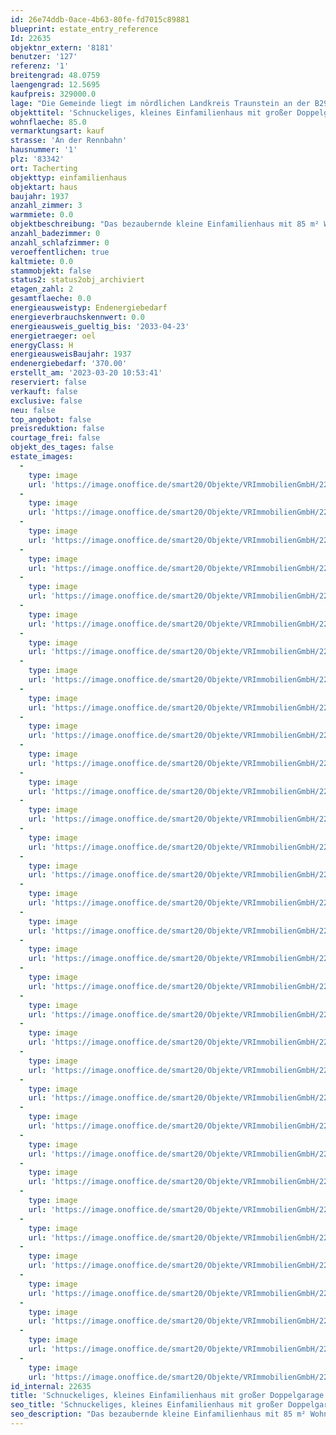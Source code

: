 ```yaml
---
id: 26e74ddb-0ace-4b63-80fe-fd7015c89881
blueprint: estate_entry_reference
Id: 22635
objektnr_extern: '8181'
benutzer: '127'
referenz: '1'
breitengrad: 48.0759
laengengrad: 12.5695
kaufpreis: 329000.0
lage: "Die Gemeinde liegt im nördlichen Landkreis Traunstein an der B299, etwa 85 km östlich der Landeshauptstadt München. Gute 60 km südöstlich befindet sich das österreichische Salzburg. Zur Kreisstadt Traunstein sind es 28 km. Der Osten des Gemeindegebietes wird von der Alz durchflossen, dem einzigen Abfluss des Chiemsees, welcher sich selbst etwa 20 km entfernt befindet. \r\n\r\nUnmittelbar an der Bahnlinie Traunstein-Mühldorf gelegen, sind von Tacherting aus die Landeshauptstadt München oder die Mozartstadt Salzburg mit ihren vielfältigen kulturellen Angeboten auch mit öffentlichen Verkehrsmitteln nur etwas mehr als 1 Stunde entfernt."
objekttitel: 'Schnuckeliges, kleines Einfamilienhaus mit großer Doppelgarage'
wohnflaeche: 85.0
vermarktungsart: kauf
strasse: 'An der Rennbahn'
hausnummer: '1'
plz: '83342'
ort: Tacherting
objekttyp: einfamilienhaus
objektart: haus
baujahr: 1937
anzahl_zimmer: 3
warmmiete: 0.0
objektbeschreibung: "Das bezaubernde kleine Einfamilienhaus mit 85 m² Wohnfläche und sonnigem Garten befindet sich in einer ruhigen Lage in Tacherting.\r\n\r\nIm Erdgeschoss erwarten Sie eine Wohnküche mit Essplatz, ein großzügiges Wohnzimmer, die Diele und ein kleines Bad.\r\nIm Obergeschoss gibt es ein Schlafzimmer, ein Kinderzimmer und ein weiteres Bad. \r\n\r\nDas Haus ist teilunterkellert, hier befindet sich ein Vorratskeller.\r\nZum Haus gehören auch ein Nebengebäude mit toller Doppelgarage und einer praktischen kleinen Werkstatt, außerdem befindet sich auf dem Grundstück ein wunderschönes, ca. 100 Jahre altes kleines Gartenhäuschen.\r\n\r\nDas Haus wird aktuell über Ölöfen mit einer zentralen Ölversorgung beheizt. Hier müsste noch eine neue Heizung eingebaut werden. Ansonsten wurde das Haus immer wieder renoviert und saniert und ist in einem sehr ordentlichen Zustand.\r\n\r\nBitte haben Sie Verständnis, dass nur Anfragen mit vollständiger Adresse, Telefonnummer und E-Mailadresse bearbeitet werden können. \r\n\r\nDas Objekt wird für den Käufer provisionspflichtig direkt vom Verkäufer exklusiv über uns angeboten. Die Vermittlungsprovision beträgt 3,57 % inkl. der gesetzlichen Mehrwertsteuer aus dem Kaufpreis.\r\n\r\nAlle weiteren Kosten des Kaufs, wie die vergleichsweise noch niedrige Grunderwerbssteuer (3,5%) und Notar- und Gerichtskosten (etwa 1,5%) sind ebenfalls vom Käufer zu bezahlen."
anzahl_badezimmer: 0
anzahl_schlafzimmer: 0
veroeffentlichen: true
kaltmiete: 0.0
stammobjekt: false
status2: status2obj_archiviert
etagen_zahl: 2
gesamtflaeche: 0.0
energieausweistyp: Endenergiebedarf
energieverbrauchskennwert: 0.0
energieausweis_gueltig_bis: '2033-04-23'
energietraeger: oel
energyClass: H
energieausweisBaujahr: 1937
endenergiebedarf: '370.00'
erstellt_am: '2023-03-20 10:53:41'
reserviert: false
verkauft: false
exclusive: false
neu: false
top_angebot: false
preisreduktion: false
courtage_frei: false
objekt_des_tages: false
estate_images:
  -
    type: image
    url: 'https://image.onoffice.de/smart20/Objekte/VRImmobilienGmbH/22635/f86ffe23-023c-4542-9bc2-8e032f664833.jpg'
  -
    type: image
    url: 'https://image.onoffice.de/smart20/Objekte/VRImmobilienGmbH/22635/cfbd905c-e5bf-425c-b914-9577a31ed0c6.jpg'
  -
    type: image
    url: 'https://image.onoffice.de/smart20/Objekte/VRImmobilienGmbH/22635/b4b64998-474b-47a0-bbef-5c624bff850a.jpg'
  -
    type: image
    url: 'https://image.onoffice.de/smart20/Objekte/VRImmobilienGmbH/22635/320440ea-7666-4887-9f6b-d0755da951fa.jpg'
  -
    type: image
    url: 'https://image.onoffice.de/smart20/Objekte/VRImmobilienGmbH/22635/4c1f3d88-55db-42d3-946b-dadddb5a334b.jpg'
  -
    type: image
    url: 'https://image.onoffice.de/smart20/Objekte/VRImmobilienGmbH/22635/bab9f714-8f75-4486-8fd8-40726276d955.jpg'
  -
    type: image
    url: 'https://image.onoffice.de/smart20/Objekte/VRImmobilienGmbH/22635/0f72a2bf-14cb-404a-bfc2-8fb2b5f98de9.jpg'
  -
    type: image
    url: 'https://image.onoffice.de/smart20/Objekte/VRImmobilienGmbH/22635/e1ecff3f-7f9d-4484-8f88-e5363d932eca.jpg'
  -
    type: image
    url: 'https://image.onoffice.de/smart20/Objekte/VRImmobilienGmbH/22635/82f3923f-f31a-47db-acb8-1747716acc03.jpg'
  -
    type: image
    url: 'https://image.onoffice.de/smart20/Objekte/VRImmobilienGmbH/22635/dc54282d-1213-4151-95da-6ce27c858c45.jpg'
  -
    type: image
    url: 'https://image.onoffice.de/smart20/Objekte/VRImmobilienGmbH/22635/3f7d8029-75d7-42e0-94b2-689b89754929.jpg'
  -
    type: image
    url: 'https://image.onoffice.de/smart20/Objekte/VRImmobilienGmbH/22635/c27ac378-44e2-497c-899b-cf5221aa1aa5.jpg'
  -
    type: image
    url: 'https://image.onoffice.de/smart20/Objekte/VRImmobilienGmbH/22635/52134e05-d055-4cb8-8b65-e2e7aa4ca0eb.jpg'
  -
    type: image
    url: 'https://image.onoffice.de/smart20/Objekte/VRImmobilienGmbH/22635/d6bce2fc-49b2-4dfb-b06d-5877f07305e7.jpg'
  -
    type: image
    url: 'https://image.onoffice.de/smart20/Objekte/VRImmobilienGmbH/22635/9f7fb69c-a9b9-42d6-95d2-e8c70714ed08.jpg'
  -
    type: image
    url: 'https://image.onoffice.de/smart20/Objekte/VRImmobilienGmbH/22635/fb10639e-21fb-4567-b410-f71d585c4721.jpg'
  -
    type: image
    url: 'https://image.onoffice.de/smart20/Objekte/VRImmobilienGmbH/22635/7d10de11-2fef-4c53-ae3b-5a049227dedf.jpg'
  -
    type: image
    url: 'https://image.onoffice.de/smart20/Objekte/VRImmobilienGmbH/22635/3d41fa0b-1227-4307-a1ae-1ad1a0df1253.jpg'
  -
    type: image
    url: 'https://image.onoffice.de/smart20/Objekte/VRImmobilienGmbH/22635/6919ad47-0b10-4232-ae05-abcea33ba13e.jpg'
  -
    type: image
    url: 'https://image.onoffice.de/smart20/Objekte/VRImmobilienGmbH/22635/19136592-b0b7-4647-9411-41caf1a02ed8.jpg'
  -
    type: image
    url: 'https://image.onoffice.de/smart20/Objekte/VRImmobilienGmbH/22635/3b552557-ea8e-4966-8fdd-5d13fa5618c2.jpg'
  -
    type: image
    url: 'https://image.onoffice.de/smart20/Objekte/VRImmobilienGmbH/22635/fdefce69-4cc6-493e-9ff9-a46d59a5d843.jpg'
  -
    type: image
    url: 'https://image.onoffice.de/smart20/Objekte/VRImmobilienGmbH/22635/f9e1623b-ea11-45de-8b22-c34ad9593c7b.jpg'
  -
    type: image
    url: 'https://image.onoffice.de/smart20/Objekte/VRImmobilienGmbH/22635/7adcc8f3-c6c2-4640-95e1-ac4781759b3a.jpg'
  -
    type: image
    url: 'https://image.onoffice.de/smart20/Objekte/VRImmobilienGmbH/22635/988579ac-b411-4838-9e54-8d84025d55d5.jpg'
  -
    type: image
    url: 'https://image.onoffice.de/smart20/Objekte/VRImmobilienGmbH/22635/11c11ca5-ea51-4f47-a8c4-24932ec2c1a9.jpg'
  -
    type: image
    url: 'https://image.onoffice.de/smart20/Objekte/VRImmobilienGmbH/22635/e974f47b-cc2f-4127-987b-ebb1ffe7f715.jpg'
  -
    type: image
    url: 'https://image.onoffice.de/smart20/Objekte/VRImmobilienGmbH/22635/ba6da450-9245-4135-a6a7-d5b03e3903b2.jpg'
  -
    type: image
    url: 'https://image.onoffice.de/smart20/Objekte/VRImmobilienGmbH/22635/26c5d7ad-d398-4e40-9ef0-3f55fb2de390.jpg'
  -
    type: image
    url: 'https://image.onoffice.de/smart20/Objekte/VRImmobilienGmbH/22635/96aaa82c-6a68-4dcf-9737-9486a0ce907e.jpg'
  -
    type: image
    url: 'https://image.onoffice.de/smart20/Objekte/VRImmobilienGmbH/22635/2219f155-5567-47d1-8abc-c0ade63e381a.jpg'
  -
    type: image
    url: 'https://image.onoffice.de/smart20/Objekte/VRImmobilienGmbH/22635/d0ecbce9-ce23-4c08-a4c3-d1de3641e7b2.jpg'
  -
    type: image
    url: 'https://image.onoffice.de/smart20/Objekte/VRImmobilienGmbH/22635/212c935b-f0be-4b60-84fe-c406d77a7878.jpg'
id_internal: 22635
title: 'Schnuckeliges, kleines Einfamilienhaus mit großer Doppelgarage'
seo_title: 'Schnuckeliges, kleines Einfamilienhaus mit großer Doppelgarage'
seo_description: "Das bezaubernde kleine Einfamilienhaus mit 85 m² Wohnfläche und sonnigem Garten befindet sich in einer ruhigen Lage in Tacherting.\r\n\r\nIm Erdgeschoss erwarten "
---
```

